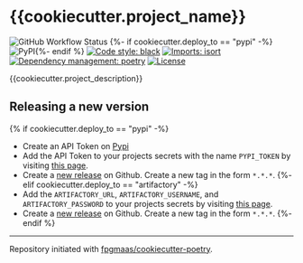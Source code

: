 # {{cookiecutter.project_name}}

![GitHub Workflow Status](https://img.shields.io/github/workflow/status/{{cookiecutter.github_author_handle}}/{{cookiecutter.project_name}}/merge-to-main)
{%- if cookiecutter.deploy_to == "pypi" -%}![PyPI](https://img.shields.io/pypi/v/{{cookiecutter.project_name}}){%- endif %}
[![Code style: black](https://img.shields.io/badge/code%20style-black-000000.svg)](https://github.com/psf/black)
[![Imports: isort](https://img.shields.io/badge/%20imports-isort-%231674b1)](https://pycqa.github.io/isort/)
[![Dependency management: poetry](https://img.shields.io/badge/tool-poetry-orange)](https://pycqa.github.io/isort/)
[![License](https://img.shields.io/github/license/{{cookiecutter.github_author_handle}}/{{cookiecutter.project_name}})](https://github.com/{{cookiecutter.github_author_handle}}/{{cookiecutter.project_name}}/blob/main/LICENSE)

{{cookiecutter.project_description}}


## Releasing a new version

{% if cookiecutter.deploy_to == "pypi" -%}
- Create an API Token on [Pypi](https://pypi.org/)
- Add the API Token to your projects secrets with the name `PYPI_TOKEN` by visiting [this page](https://github.com/{{cookiecutter.github_author_handle}}/{{cookiecutter.project_name}}/settings/secrets/actions/new).
- Create a [new release](https://github.com/{{cookiecutter.github_author_handle}}/{{cookiecutter.project_name}}/releases/new) on Github. Create a new tag in the form `*.*.*`.
{%- elif cookiecutter.deploy_to == "artifactory" -%}
- Add the `ARTIFACTORY_URL`, `ARTIFACTORY_USERNAME`, and `ARTIFACTORY_PASSWORD` to your projects secrets by visiting [this page](https://github.com/{{cookiecutter.github_author_handle}}/{{cookiecutter.project_name}}/settings/secrets/actions/new).
- Create a [new release](https://github.com/{{cookiecutter.github_author_handle}}/{{cookiecutter.project_name}}/releases/new) on Github. Create a new tag in the form `*.*.*`.
{%- endif %}

---------

Repository initiated with [fpgmaas/cookiecutter-poetry](https://github.com/fpgmaas/cookiecutter-poetry).